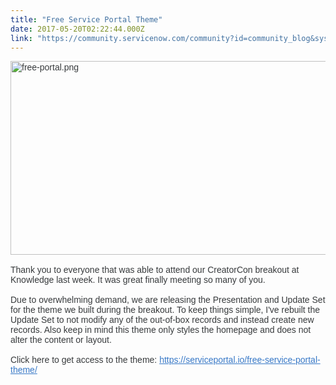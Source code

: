 ```yaml
---
title: "Free Service Portal Theme"
date: 2017-05-20T02:22:44.000Z
link: "https://community.servicenow.com/community?id=community_blog&sys_id=87dc2a65dbd0dbc01dcaf3231f9619b3"
---
```

<p style="margin-bottom: 1rem; font-family: 'Source Sans Pro', sans-serif; color: #373a3c;"><img  alt="free-portal.png" class="image-1 jive-image" src="fd7e7f31db18d3049c9ffb651f961992.iix" style="width: 620px; height: 310px;"/></p><p style="margin-bottom: 1rem; font-family: 'Source Sans Pro', sans-serif; color: #373a3c;">Thank you to everyone that was able to attend our CreatorCon breakout at Knowledge last week. It was great finally meeting so many of you.</p><p style="margin-bottom: 1rem; font-family: 'Source Sans Pro', sans-serif; color: #373a3c;">Due to overwhelming demand, we are releasing the Presentation and Update Set for the theme we built during the breakout. To keep things simple, I've rebuilt the Update Set to not modify any of the out-of-box records and instead create new records. Also keep in mind this theme only styles the homepage and does not alter the content or layout.</p><p style="margin-bottom: 1rem; font-family: 'Source Sans Pro', sans-serif; color: #373a3c;">Click here to get access to the theme: <a title="" _jive_internal="true" href="https://serviceportal.io/free-service-portal-theme/" rel="nofollow" style="font-weight: inherit; font-style: inherit; font-family: inherit; color: #3778c7;" target="_blank">https://serviceportal.io/free-service-portal-theme/</a></p>